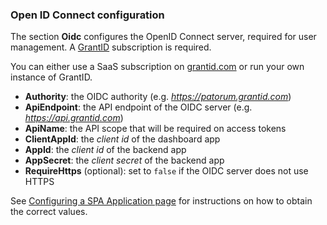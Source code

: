 ﻿### Open ID Connect configuration

The section **Oidc** configures the OpenID Connect server, required for user management. A [GrantID](../../grant-id/index.md) subscription is required.

You can either use a SaaS subscription on [grantid.com](https://grantid.com/) or run your own instance of GrantID.

* **Authority**: the OIDC authority (e.g. *https://patorum.grantid.com*)
* **ApiEndpoint**: the API endpoint of the OIDC server (e.g. *https://api.grantid.com*)
* **ApiName**: the API scope that will be required on access tokens
* **ClientAppId**: the *client id* of the dashboard app
* **AppId**: the *client id* of the backend app
* **AppSecret**: the *client secret* of the backend app
* **RequireHttps** (optional): set to `false` if the OIDC server does not use HTTPS

See [Configuring a SPA Application page](../../grant-id/on-premises/configure-spa-app.md) for instructions on how to obtain the correct values.